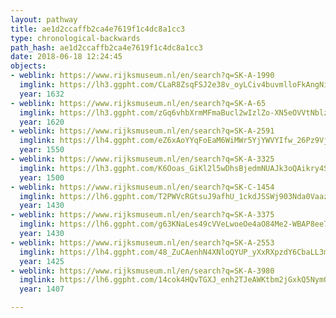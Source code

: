 ```yaml
---
layout: pathway
title: ae1d2ccaffb2ca4e7619f1c4dc8a1cc3
type: chronological-backwards
path_hash: ae1d2ccaffb2ca4e7619f1c4dc8a1cc3
date: 2018-06-18 12:24:45
objects:
- weblink: https://www.rijksmuseum.nl/en/search?q=SK-A-1990
  imglink: https://lh3.ggpht.com/CLaR8ZsqFSJ2e38v_oyLCiv4buvmlloFkAngNi0d-SYFTAce9tdc0jAk2HwkIkhsDPcMjhIf85wIzBoI6bMbDGxt9AY=s200
  year: 1632
- weblink: https://www.rijksmuseum.nl/en/search?q=SK-A-65
  imglink: https://lh3.ggpht.com/zGq6vhbXrmMFmaBucl2wIzlZo-XN5eOVVtNblzToIPDuj7TmFvP-zUh4F1XnC9oZ-d7z0pEpPIwMzk5Of7BCM8EZUWI=s200
  year: 1620
- weblink: https://www.rijksmuseum.nl/en/search?q=SK-A-2591
  imglink: https://lh4.ggpht.com/eZ6xAoYYqFoEaM6WiMWr5YjYWVYIfw_26Pz9Vjqvc12spardmtsNcp1cd0YwB4CapA2eG0MEwUl12Lpko4Rd5d4qDA8=s200
  year: 1550
- weblink: https://www.rijksmuseum.nl/en/search?q=SK-A-3325
  imglink: https://lh3.ggpht.com/K6Ooas_GiKl2l5wDhsBjedmNUAJk3oQAikry4Sok8BM92l8H5aEkwo3P7WyFkV0jr2EBVqmGVVb4AHj7ygibzHwxV7M=s200
  year: 1500
- weblink: https://www.rijksmuseum.nl/en/search?q=SK-C-1454
  imglink: https://lh6.ggpht.com/T2PWVcRGtsuJ9afhU_1ckdJSSWj903Nda0Vaaz_UlPs22wNR0o6R7H_EvUkX2VpL6rm2_zinnk5Wy2COv5TLgzMkZO4=s200
  year: 1430
- weblink: https://www.rijksmuseum.nl/en/search?q=SK-A-3375
  imglink: https://lh6.ggpht.com/g63KNaLes49cVVeLwoeOe4aO84Me2-WBAP8ee7QZoti2uCrFDp62HauCVih3Hy9I7402K9W0ukrr7CPnuBerP_4NS7Sg=s200
  year: 1430
- weblink: https://www.rijksmuseum.nl/en/search?q=SK-A-2553
  imglink: https://lh4.ggpht.com/48_ZuCAenhN4XNloQYUP_yXxRXpzdY6CbaLL3mTBgAslMY_SCAMx9pePIiG0BM_8aEA1b_CiNWRvzOSqc4EVAaXSIQ=s200
  year: 1425
- weblink: https://www.rijksmuseum.nl/en/search?q=SK-A-3980
  imglink: https://lh6.ggpht.com/14cok4HQvTGXJ_enh2TJeAWKtbm2jGxkQ5Nym079vmh8SKzjIFmp9dsrE9FTEjWsgC1dbjK3437mFl44GwlgMalexIw=s200
  year: 1407

---
```

